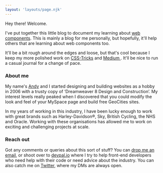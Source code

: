 ```yaml
---
layout: 'layouts/page.njk'
---
```

Hey there! Welcome.

I've put together this little blog to document my learning about [web components](https://developer.mozilla.org/en-US/docs/Web/Web_Components). This is mainly a blog for me personally, but hopefully, it'll help others that are learning about web components too.

It'll be a bit rough around the edges and loose, but that's cool because I keep my more polished work on [CSS-Tricks](https://css-tricks.com/author/andybell/) and [Medium ﻿](https://medium.com/@hankchizljaw). It'll be nice to run a casual journal for a change of pace.

### About me

My name's [Andy](https://hankchizljaw.io) and I started designing and building websites as a hobby in 2006 with a trusty copy of ‘Dreamweaver 8 Design and Construction’. My interest levels really peaked when I discovered that you could modify the look and feel of your MySpace page and build free GeoCities sites.

In my years of working in this industry, I have been lucky enough to work with great brands such as Harley-Davidson®, Sky, British Cycling, the NHS and Oracle. Working with these organisations has allowed me to work on exciting and challenging projects at scale.

### Reach out

Got any comments or queries about this sort of stuff? You can [drop me an email](mailto:andy@hankchizljaw.io), or shoot over to [devpal.io](https://devpal.io) where I try to help front-end developers who need help with their code or need advice about the industry. You can also catch me on [Twitter](https://twitter.com/hankchizljaw), where my DMs are always open.
